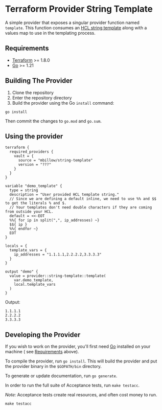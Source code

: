 # Terraform Provider String Template

A simple provider that exposes a singular provider function named `template`. This function consumes an
[HCL string template](https://developer.hashicorp.com/terraform/language/expressions/strings) along with a values map to
use in the templating process.

## Requirements

- [Terraform](https://developer.hashicorp.com/terraform/downloads) >= 1.8.0
- [Go](https://golang.org/doc/install) >= 1.21

## Building The Provider

1. Clone the repository
2. Enter the repository directory
3. Build the provider using the Go `install` command:

```shell
go install
```

Then commit the changes to `go.mod` and `go.sum`.

## Using the provider

```hcl
terraform {
  required_providers {
    vault = {
      source = "mbillow/string-template"
      version = "???"
    }
  }
}

variable "demo_template" {
  type = string
  description = "User provided HCL template string."
  // Since we are defining a default inline, we need to use %% and $$ to get the literals % and $.
  // Your templates don't need double characters if they are coming from outside your HCL.
  default = <<-EOT
  %%{ for ip in split(",", ip_addresses) ~}
  $${ ip }
  %%{ endfor ~}
  EOT
}

locals = {
  template_vars = {
    ip_addresses = "1.1.1.1,2.2.2.2,3.3.3.3"
  }
}

output "demo" {
  value = provider::string-template::template(
    var.demo_template,
    local.template_vars
  )
}
```

Output:
```text
1.1.1.1
2.2.2.2
3.3.3.3
```

## Developing the Provider

If you wish to work on the provider, you'll first need [Go](http://www.golang.org) installed on your machine (
see [Requirements](#requirements) above).

To compile the provider, run `go install`. This will build the provider and put the provider binary in the `$GOPATH/bin`
directory.

To generate or update documentation, run `go generate`.

In order to run the full suite of Acceptance tests, run `make testacc`.

*Note:* Acceptance tests create real resources, and often cost money to run.

```shell
make testacc
```
